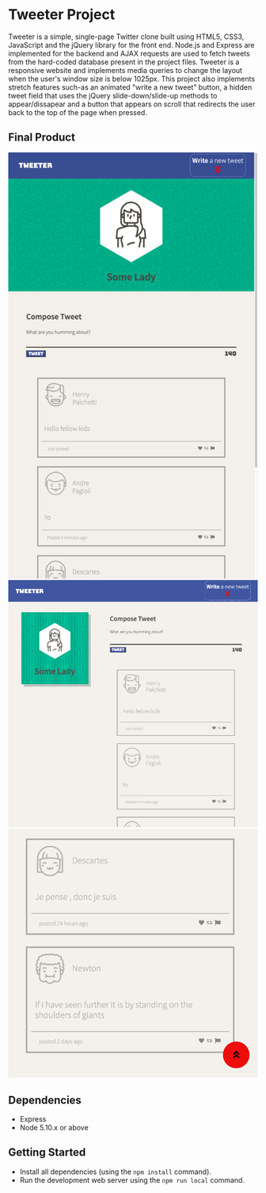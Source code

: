 # Tweeter Project

Tweeter is a simple, single-page Twitter clone built using HTML5, CSS3, JavaScript and the jQuery library for the front end. Node.js and Express are implemented for the backend and AJAX requests are used to fetch tweets from the hard-coded database present in the project files. Tweeter is a responsive website and implements media queries to change the layout when the user's window size is below 1025px. This project also implements stretch features such-as an animated "write a new tweet" button, a hidden tweet field that uses the jQuery slide-down/slide-up methods to appear/dissapear and a button that appears on scroll that redirects the user back to the top of the page when pressed.

## Final Product

!["Mobile/tablet layout"](https://github.com/jaredgoldman/tweeter/blob/master/docs/layout-handheld.png?raw=true)
!["Desktop layout"](https://github.com/jaredgoldman/tweeter/blob/master/docs/layout-desktop.png?raw=true)
!["Form-top button"](https://github.com/jaredgoldman/tweeter/blob/master/docs/form-top-button.png?raw=true)

## Dependencies

- Express
- Node 5.10.x or above

## Getting Started

- Install all dependencies (using the `npm install` command).
- Run the development web server using the `npm run local` command.


 